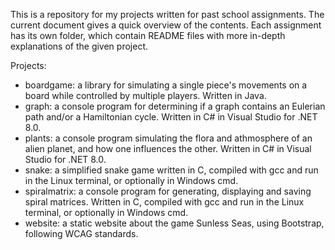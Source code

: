 This is a repository for my projects written for past school assignments. The current document gives a quick overview of the contents. Each assignment has its own folder, which contain README files with more in-depth explanations of the given project.

Projects:
- boardgame: a library for simulating a single piece's movements on a board while controlled by multiple players. Written in Java.
- graph: a console program for determining if a graph contains an Eulerian path and/or a Hamiltonian cycle. Written in C# in Visual Studio for .NET 8.0.
- plants: a console program simulating the flora and athmosphere of an alien planet, and how one influences the other. Written in C# in Visual Studio for .NET 8.0.
- snake: a simplified snake game written in C, compiled with gcc and run in the Linux terminal, or optionally in Windows cmd.
- spiralmatrix: a console program for generating, displaying and saving spiral matrices. Written in C, compiled with gcc and run in the Linux terminal, or optionally in Windows cmd.
- website: a static website about the game Sunless Seas, using Bootstrap, following WCAG standards.